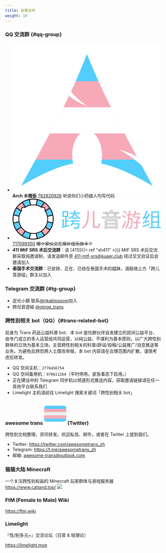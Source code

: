 ```yaml
---
title: 友情合作
weight: 10
---
```


<link rel="stylesheet" href="main.css">

### QQ 交流群 {#qq-group}

- <img src="trans-arch.png" class="inline-img">**Arch 木桶饭** [782820926](https://jq.qq.com/?_wv=1027&k=aVZipzyj)
  听说你们小药娘人均写代码
- <img src="trans-otoge.png" class="inline-img" alt="跨儿音游组"> [717099350](https://jq.qq.com/?_wv=1027&k=byC0cbS4)
  ~~哪个家伙又在用补佳乐排卡？~~
- **411 MtF SRS 术后交流群**：该 [411]({{< ref "sh411" >}}) MtF SRS 术后交流群采取纯邀请制，请发送邮件至 <411-mtf-srs@kuaer.club> 经过交叉验证后会邀请加入
- **泰国手术交流群**：已安排、正在、已经在泰国手术的姐妹，请联络上方「跨儿音游组」群主以加入

### Telegram 交流群 {#tg-group}

- 逆光小鎮  联系[@rikablossom](https://t.me/rikablossom)加入
- 跨兒音遊組 [@otoge_trans](https://t.me/otoge_trans)

### 跨性别相关 bot（QQ）{#trans-related-bot}

前身为 Trans 药品公益科普 bot．本 bot 是社群伙伴自发建立的民间公益平台，由专门成立的多人运营组共同运营，以纯公益、不谋利为基本原则，以广大跨性别群体的立场为基本立场，主营跨性别相关的科普/辟谣/投稿/公益推广/消息推送等业务。为避免反跨恐跨人士围攻举报，本 bot 内容请在合理范围内扩散，谨慎考虑后转发。

- QQ 空间主机：`2776456754`
- QQ 空间备用机：`970611264`（平时停用，紧急事态下启用。）
- 正在建设中的 Telegram 同步机以频道形式推送内容，获取邀请链接请在任一其他平台联系我们
- Limelight 主机请前往 Limelight 搜索关键词「跨性别相关 bot」

### awesome trans <img src="trans-flag.svg" class="trans-flag" /> (Twitter)

跨性别文档整理，资讯转发。欢迎私信、邮件，或者在 Twitter 上提到我们。

- Twitter: <https://twitter.com/awesometrans_zh>
- Telegram: <https://t.me/awesometrans_zh>
- 邮箱: <awesome-trans@outlook.com>

### 猫猫大陆 Minecraft

一个关注跨性别权益的 Minecraft 玩家群体与游戏服务器 <https://www.catland.top/> <img src="//pub.idqqimg.com/wpa/images/group.png" border="0">

### FtM (Female to Male) Wiki

<https://ftm.wiki>

### Limelight

『性/别多元+』交流论坛（日常 &amp; 轻理论）

<https://limelight.moe>
